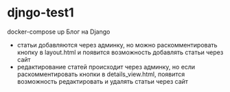 # djngo-test1
docker-compose up
Блог на Django
- статьи добавляются через админку, но можно раскомментировать кнопку в layout.html и появится возможность добавлять статьи через сайт
- редактирование статей происходит через админку, но если раскомментировать кнопки в details_view.html, появится возможность редактировать и удалять статьи через сайт

